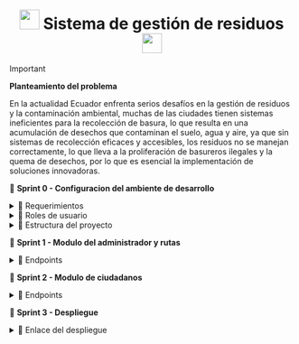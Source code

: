 <h1 align='center'> <img src = 'https://github.com/user-attachments/assets/48c067ac-bc07-44c9-bf48-58156d802c77' height='35px'>
 Sistema de gestión de residuos <img src = 'https://github.com/user-attachments/assets/48c067ac-bc07-44c9-bf48-58156d802c77' height='35px'>
</h1>

> [!IMPORTANT]
> **Planteamiento del problema**
>
> En la actualidad Ecuador enfrenta serios desafíos en la gestión de residuos y la contaminación ambiental, muchas de las ciudades tienen sistemas ineficientes para la recolección de basura, lo que resulta en una acumulación de desechos que contaminan el suelo, agua y aire, ya que sin sistemas de recolección eficaces y accesibles, los residuos no se manejan correctamente, lo que lleva a la proliferación de basureros ilegales y la quema de desechos, por lo que es esencial la implementación de soluciones innovadoras.

🚮 **Sprint 0 - Configuracion del ambiente de desarrollo**

<details>
  <summary>🧩 Requerimientos </summary>
  
> - **Ciudadanos**
>   -  Los ciudadanos deben poder registrarse y acceder a la aplicación utilizando su correo electrónico y su contraseña.
>   -  Podrán consultar Información sobre el calendario de recolección de residuos, además de poder generar reportes de problemas que estén relacionados con la recolección de residuos.
> - **Administrador**
>   -  Los administradores deben poder registrarse y acceder a la aplicación utilizando su correo electrónico y su contraseña.
>   -  Una vez dentro, podrán agregar, modificar, actualizar o eliminar rutas de recolección, además de poder listar todos los reportes que han proporcionado cada usuario.
</details>

<details>
  <summary>🧩 Roles de usuario </summary>
  
> - **Ciudadanos**
> - **Administrador**
</details>

<details>
  <summary>🧩 Estructura del proyecto </summary>
  <img src = 'https://github.com/user-attachments/assets/6255b2de-6e41-462f-8c59-ee3f5f7b5b4b'>
</details>

🚮 **Sprint 1 - Modulo del administrador y rutas**

<details>
  <summary>🧩 Endpoints </summary>
  
> - **Endpoint de Administrador**
>   - ✨ Endpoint para registrar Administrador
>   
>     ```http
>     POST /api/registro
>     ```
>     
>     - Colocar los siguientes campos en el cuerpo de la petición
>     
>     ```json
>     {
>      "nombre": "isabel",
>      "apellido": "pazto",
>      "direccion": "Guamani",
>      "telefono": 994231454,
>      "email": "jesenia.pazto2003@gmail.com",
>      "password": "1234jK"
>     }
>     ```
>     
>     ![image](https://github.com/user-attachments/assets/86ff0313-c4f7-4227-a93f-fdd9a3903f26)
>
>   - ✨ Endpoint para ingresar como Administrador
>     
>     ```http
>     POST /api/login
>     ```
>     
>     - Colocar los siguientes campos en el cuerpo de la petición
>
>     ```json
>     {
>      "email": "jesenia.pazto2003@gmail.com",
>      "password": "1234jK"
>     }
>     ```
>     
>     - Respuesta del servidor
>     
>     ```json
>     {
>      "_id": "66972a7d8a55721ef661eccc",
>      "token": "eyJhbGciOiJIUzI1NiIsInR5cCI6IkpXVCJ9.eyJpZCI6IjY2OTcyYTdkOGE1NTcyMWVmNjYxZWNjYyIsImlhdCI6MTcyMTE4MzgwNywiZXhwIjoxNzIxMjcwMjA3fQ.HTcBRP5BweKe1kaX8afgt0qLZoif6OmuGBC5hV9MGZM",
>      "nombre": "isabel",
>      "apellido": "pazto",
>      "direccion": "Guamani",
>      "telefono": 994231454,
>      "email": "jesenia.pazto2003@gmail.com"
>     }
>     ```
>     
>   - ✨ Endpoint para perfil de Administrador
>     
>     ```http
>     GET /api/perfil
>     ```
>     
>     - Respuesta del servidor
>       
>      ![image](https://github.com/user-attachments/assets/6608874d-c4b5-443e-8649-23bd73dad831)
>   
>   - ✨ Endpoint para actualizar perfil de administrador
>     
>     ```http
>     PUT /api/administrador/:id
>     ```
>     
>     - Colocar los siguientes campos en el cuerpo de la petición
>     
>      ![image](https://github.com/user-attachments/assets/e4309770-fa9e-4ab0-8833-575e69df76c9)
>
>     - Respuesta del servidor
> 
>      ![image](https://github.com/user-attachments/assets/c57dd5ca-f5c8-4e22-879c-acebd0018fdd)
> 
>   - ✨ Endpoint para actualizar la contrasena del administrador
>     
>     ```http
>     PUT /api/administrador/actualizarpassword
>     ```
>     
>      - Colocar los siguientes campos en el cuerpo de la petición
> 
>        ![image](https://github.com/user-attachments/assets/ab6a473f-bd28-4f2a-a197-71a86392e11a)
>
>      - Respuesta del servidor
> 
>        ![image](https://github.com/user-attachments/assets/3d2c9662-caca-45b7-ad46-be1148025d51)
> 
>   - ✨ Endpoint para recuperar la contraseña del administrador
>     
>       ```http
>       POST /api/recuperar-password
>       ```
>       
>     - Colocar los siguientes campos en el cuerpo de la petición
>   
>      ![image](https://github.com/user-attachments/assets/d87ff175-97f2-4ae0-a04e-b0ffb864ef9b)
>
>     - Respuesta del servidor
>    
>      ![image](https://github.com/user-attachments/assets/3498926a-d735-4854-b03d-62dab2522765)
>
>    - ✨ Endpoint para nueva contraseña
>   
>       ```http
>       POST /api/nuevo-password/:token
>       ```
> 
>      - Colocar los siguientes campos en el cuerpo de la petición
> 
>      ![image](https://github.com/user-attachments/assets/c6511642-7143-461c-96f8-0b05620e58bf)
>
>      - Respuesta del servidor
> 
>      ![image](https://github.com/user-attachments/assets/9ae4f4bb-ee23-45f6-a0c9-e1d72f6ac4d6)
>
> - **Endpoint de rutas**
>     - ✨ Endpoint para crear rutas de recolección de residuos
>     
>       ```http
>       POST /api/rutas/registro
>       ```
>     
>     - Respuesta del servidor
>   
>     ![image](https://github.com/user-attachments/assets/bc373358-628f-490b-ae37-fc738eba0dee)
>
>   - ✨ Endpoint para listar rutas de recolección de residuos
>     
>     ```http
>     GET /api/rutas
>     ```
>     
>     - Respuesta del servidor
>     
>     ![image](https://github.com/user-attachments/assets/5ef0433f-daf7-4df2-b046-e6743e8f39d6)
>
>   - ✨ Endpoint para actualizar rutas de recolección de residuos
>     
>     ```http
>     PUT /api/rutas
>     ```
>     
>     - Respuesta del servidor
>     
>     ![image](https://github.com/user-attachments/assets/d6363037-09bd-408c-8c60-df894c5ec14d)
>
>   - ✨ Endpoint para eliminar rutas de recolección de residuos
>   
>     ```http
>     DELETE /api/rutas
>     ```
>     
>     - Respuesta del servidor
>     
>     ![image](https://github.com/user-attachments/assets/d3420457-30d8-4083-aa5b-47d22aba03da)

</details>


🚮 **Sprint 2 - Modulo de ciudadanos**

<details> 
    <summary>🧩 Endpoints </summary>
  
> - **Endpoint de ciudadanos**
>   -  ✨ Endpoint para registrar ciudadano
>     
>     ```http
>     POST /api/ciudadano/register
>     ```
>     
>     - Colocar los siguientes campos en el cuerpo de la petición
>       
>    ![image](https://github.com/user-attachments/assets/05f9fdd9-dfe9-4543-9c0e-482c080f0ac8)
> 
> - Respuesta del servidor
> 
>     ![image](https://github.com/user-attachments/assets/5533a226-419a-46c0-a24d-efac45d8acc9)
> 
>     ![image](https://github.com/user-attachments/assets/c90dee73-3a4f-4e0e-8782-67ca2c504833)
> 
>   -  ✨ Endpoint para iniciar sesión de ciudadano
>     
>     ```http
>     POST /api/ciudadano/login
>     ```
>     
>     - Colocar los siguientes campos en el cuerpo de la petición
>   
>   ![image](https://github.com/user-attachments/assets/08f006d9-8bdc-47b1-a1fb-1c225f0b71fb)
>
>     - Respuesta del servidor
>   
>     ![image](https://github.com/user-attachments/assets/b6e83862-c779-4c25-87bf-7cad3662dd59)
>
</details>



🚮 **Sprint 3 - Despliegue**

<details> 
    <summary>🧩 Enlace del despliegue </summary>
> https://api-ecoresiduos.onrender.com
>
</details>

